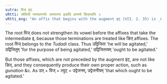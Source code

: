 ```yaml
---
sutra: विज इट्
vRtti: ओविजी भयचलनयोः अस्मात्पर इडादिः प्रत्ययो ङिद्भवति ॥
vRtti_eng: "An affix that begins with the augment इट् (VII. 2. 35) is _nit_ after the root _vij_., 'to fear, to move.'"
---
```

The root विज् does not strengthen its vowel before the affixes that take the intermediate इ, because those terminations are treated like ङित् affixes. The root विज् belongs to the _Tudadi_ class. Thus उद्विजिता 'he will be agitated,' उद्विजितुम् 'for the purpose of being agitated,' उद्विजितव्यम् 'ought to be agitated.'

But those affixes, which are not preceded by the augment इट्, are not like ङित्, and they consequently produce their own proper action, such as _gunation_ &c. As उत् + विज् + ल्युट् = उद्वेजनम्, उद्वेजनीयम् 'that which ought to be agitated.'
